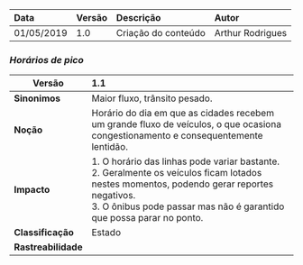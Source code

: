|Data|Versão|Descrição|Autor|
|:---|:---|:---|:----|
|01/05/2019|1.0|Criação do conteúdo|Arthur Rodrigues|

### ***<a name="horarios de pico">Horários de pico</a>***


|Versão|1.1
|-|:-|
|**Sinonimos**| Maior fluxo, trânsito pesado.
|**Noção**|Horário do dia em que as cidades recebem um grande fluxo de veículos, o que ocasiona congestionamento e consequentemente lentidão. |
|**Impacto**|1. O horário das linhas pode variar bastante.<br>2. Geralmente os veículos ficam lotados nestes momentos, podendo gerar reportes negativos.<br>3. O ônibus pode passar mas não é garantido que possa parar no ponto. |
|**Classificação**| Estado
|**Rastreabilidade**| 